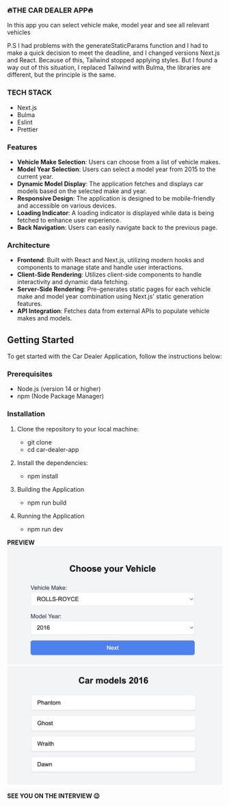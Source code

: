 ### :fire:THE CAR DEALER APP:fire:

In this app you can select vehicle make, model year and see all relevant vehicles

P.S I had problems with the generateStaticParams function and I had to make a quick decision to meet the deadline, and I changed versions Next.js and React. Because of this, Tailwind stopped applying styles. But I found a way out of this situation, I replaced Tailwind with Bulma, the libraries are different, but the principle is the same.

### TECH STACK

-   Next.js
-   Bulma
-   Eslint
-   Prettier

### Features

-   **Vehicle Make Selection**: Users can choose from a list of vehicle makes.
-   **Model Year Selection**: Users can select a model year from 2015 to the current year.
-   **Dynamic Model Display**: The application fetches and displays car models based on the selected make and year.
-   **Responsive Design**: The application is designed to be mobile-friendly and accessible on various devices.
-   **Loading Indicator**: A loading indicator is displayed while data is being fetched to enhance user experience.
-   **Back Navigation**: Users can easily navigate back to the previous page.

### Architecture

-   **Frontend**: Built with React and Next.js, utilizing modern hooks and components to manage state and handle user interactions.
-   **Client-Side Rendering**: Utilizes client-side components to handle interactivity and dynamic data fetching.
-   **Server-Side Rendering**: Pre-generates static pages for each vehicle make and model year combination using Next.js' static generation features.
-   **API Integration**: Fetches data from external APIs to populate vehicle makes and models.

## Getting Started

To get started with the Car Dealer Application, follow the instructions below:

### Prerequisites

-   Node.js (version 14 or higher)
-   npm (Node Package Manager)

### Installation

1. Clone the repository to your local machine:

    - git clone <repository-url>
    - cd car-dealer-app

2. Install the dependencies:

    - npm install

3. Building the Application

    - npm run build

4. Running the Application
    - npm run dev

**PREVIEW**
![](./public/preview.png)
![](./public/preview2.png)

**SEE YOU ON THE INTERVIEW :wink:**
